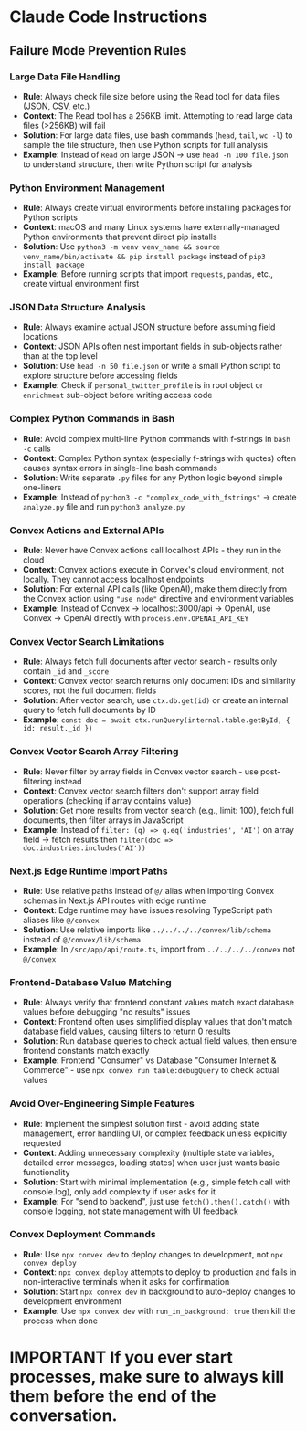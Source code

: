 # Claude Code Instructions

## Failure Mode Prevention Rules

### Large Data File Handling

- **Rule**: Always check file size before using the Read tool for data files (JSON, CSV, etc.)
- **Context**: The Read tool has a 256KB limit. Attempting to read large data files (>256KB) will fail
- **Solution**: For large data files, use bash commands (`head`, `tail`, `wc -l`) to sample the file structure, then use Python scripts for full analysis
- **Example**: Instead of `Read` on large JSON → use `head -n 100 file.json` to understand structure, then write Python script for analysis

### Python Environment Management

- **Rule**: Always create virtual environments before installing packages for Python scripts
- **Context**: macOS and many Linux systems have externally-managed Python environments that prevent direct pip installs
- **Solution**: Use `python3 -m venv venv_name && source venv_name/bin/activate && pip install package` instead of `pip3 install package`
- **Example**: Before running scripts that import `requests`, `pandas`, etc., create virtual environment first

### JSON Data Structure Analysis

- **Rule**: Always examine actual JSON structure before assuming field locations
- **Context**: JSON APIs often nest important fields in sub-objects rather than at the top level
- **Solution**: Use `head -n 50 file.json` or write a small Python script to explore structure before accessing fields
- **Example**: Check if `personal_twitter_profile` is in root object or `enrichment` sub-object before writing access code

### Complex Python Commands in Bash

- **Rule**: Avoid complex multi-line Python commands with f-strings in `bash -c` calls
- **Context**: Complex Python syntax (especially f-strings with quotes) often causes syntax errors in single-line bash commands
- **Solution**: Write separate `.py` files for any Python logic beyond simple one-liners
- **Example**: Instead of `python3 -c "complex_code_with_fstrings"` → create `analyze.py` file and run `python3 analyze.py`

### Convex Actions and External APIs

- **Rule**: Never have Convex actions call localhost APIs - they run in the cloud
- **Context**: Convex actions execute in Convex's cloud environment, not locally. They cannot access localhost endpoints
- **Solution**: For external API calls (like OpenAI), make them directly from the Convex action using `"use node"` directive and environment variables
- **Example**: Instead of Convex → localhost:3000/api → OpenAI, use Convex → OpenAI directly with `process.env.OPENAI_API_KEY`

### Convex Vector Search Limitations

- **Rule**: Always fetch full documents after vector search - results only contain `_id` and `_score`
- **Context**: Convex vector search returns only document IDs and similarity scores, not the full document fields
- **Solution**: After vector search, use `ctx.db.get(id)` or create an internal query to fetch full documents by ID
- **Example**: `const doc = await ctx.runQuery(internal.table.getById, { id: result._id })`

### Convex Vector Search Array Filtering

- **Rule**: Never filter by array fields in Convex vector search - use post-filtering instead
- **Context**: Convex vector search filters don't support array field operations (checking if array contains value)
- **Solution**: Get more results from vector search (e.g., limit: 100), fetch full documents, then filter arrays in JavaScript
- **Example**: Instead of `filter: (q) => q.eq('industries', 'AI')` on array field → fetch results then `filter(doc => doc.industries.includes('AI'))`

### Next.js Edge Runtime Import Paths

- **Rule**: Use relative paths instead of `@/` alias when importing Convex schemas in Next.js API routes with edge runtime
- **Context**: Edge runtime may have issues resolving TypeScript path aliases like `@/convex`
- **Solution**: Use relative imports like `../../../../convex/lib/schema` instead of `@/convex/lib/schema`
- **Example**: In `/src/app/api/route.ts`, import from `../../../../convex` not `@/convex`

### Frontend-Database Value Matching

- **Rule**: Always verify that frontend constant values match exact database values before debugging "no results" issues
- **Context**: Frontend often uses simplified display values that don't match database field values, causing filters to return 0 results
- **Solution**: Run database queries to check actual field values, then ensure frontend constants match exactly
- **Example**: Frontend "Consumer" vs Database "Consumer Internet & Commerce" - use `npx convex run table:debugQuery` to check actual values

### Avoid Over-Engineering Simple Features

- **Rule**: Implement the simplest solution first - avoid adding state management, error handling UI, or complex feedback unless explicitly requested
- **Context**: Adding unnecessary complexity (multiple state variables, detailed error messages, loading states) when user just wants basic functionality
- **Solution**: Start with minimal implementation (e.g., simple fetch call with console.log), only add complexity if user asks for it
- **Example**: For "send to backend", just use `fetch().then().catch()` with console logging, not state management with UI feedback

### Convex Deployment Commands

- **Rule**: Use `npx convex dev` to deploy changes to development, not `npx convex deploy`
- **Context**: `npx convex deploy` attempts to deploy to production and fails in non-interactive terminals when it asks for confirmation
- **Solution**: Start `npx convex dev` in background to auto-deploy changes to development environment
- **Example**: Use `npx convex dev` with `run_in_background: true` then kill the process when done

# IMPORTANT If you ever start processes, make sure to always kill them before the end of the conversation.
